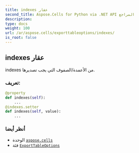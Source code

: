 ```yaml
---
title: indexes عقار
second_title: Aspose.Cells for Python via .NET API المراجع
description:
type: docs
weight: 100
url: /ar/aspose.cells/exporttableoptions/indexes/
is_root: false
---
```

##  indexes عقار

indexes من الأعمدة/الصفوف التي يجب تصديرها.
###  تعريف:
```python
@property
def indexes(self):
    ...
@indexes.setter
def indexes(self, value):
    ...
```

###  أنظر أيضا
* الوحدة [`aspose.cells`](../../)
* فئة [`ExportTableOptions`](/cells/python-net/ar/aspose.cells/exporttableoptions)
